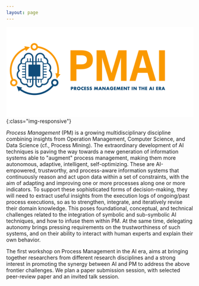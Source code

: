 ```yaml
---
layout: page
---
```


![logo](assets/img/logo.png){:class="img-responsive"}

_Process Management_ (PM) is a growing multidisciplinary discipline combining insights from Operation Management, Computer Science, and Data Science (cf., Process Mining). The extraordinary development of AI techniques is paving the way towards a new generation of information systems able to "augment" process management, making them more autonomous, adaptive, intelligent, self-optimizing. These are AI-empowered, trustworthy, and process-aware information systems that continuously reason and act upon data within a set of constraints, with the aim of adapting and improving one or more processes along one or more indicators. To support these sophisticated forms of decision-making, they will need to extract useful insights from the execution logs of ongoing/past process executions, so as to strengthen, integrate, and iteratively revise their domain knowledge.
This poses foundational, conceptual, and technical challenges related to the integration of symbolic and sub-symbolic AI techniques, and how to infuse them within PM. At the same time, delegating autonomy brings pressing requirements on the trustworthiness of such systems, and on their ability to interact with human experts and explain their own behavior.

The first workshop on Process Management in the AI era, aims at bringing together researchers from different research disciplines and a strong interest in promoting the synergy between AI and PM to address the above frontier challenges. We plan a paper submission session, with selected peer-review paper and an invited talk session.
